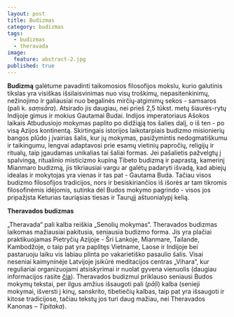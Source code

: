 ```yaml
---
layout: post
title: Budizmas
category: budizmas
tags:
  - budizmas
  - theravada
image:
  feature: abstract-2.jpg
published: true
---
```


**Budizmą** galėtume pavadinti taikomosios filosofijos mokslu, kurio galutinis tikslas yra visiškas išsilaisvinimas nuo visų troškimų, nepasitenkinimų, nežinojimo ir galiausiai nuo begalinės mirčių-atgimimų sekos - samsaros (pali k. *saṃsāra*). Atsirado jis daugiau, nei prieš 2,5 tūkst. metų šiaurės-rytų Indijoje gimus ir mokius Gautamai Budai. Indijos imperatoriaus Ašokos laikais Atbudusiojo mokymas paplito po didžiąją tos šalies dalį, o iš ten - po visą Azijos kontinentą. Skirtingais istorijos laikotarpiais budizmo misionierių bangos plūdo į įvairias šalis, kur jų mokymas, pasižymintis nedogmatiškumu ir taikingumu, lengvai adaptavosi prie esamų vietinių papročių, religijų ir ritualų, taip įgaudamas unikalias tai šaliai formas. Jei pašalietis pažvelgtų į spalvingą, ritualinio misticizmo kupiną Tibeto budizmą ir paprastą, kamerinį Mianmaro budizmą, jis tikriausiai vargu ar galėtų padaryti išvadą, kad abiejų idealas ir mokytojas yra vienas ir tas pat - Gautama Buda. Tačiau visos budizmo filosofijos tradicijos, nors ir besiskiriančios iš išorės ar tam tikromis filosofinėmis idėjomis, sutinka dėl Budos mokymo pagrindo - visos jos pripažįsta Keturias tauriąsias tiesas ir Taurųjį aštuonialypį kelią.

**Theravados budizmas**

„Theravada“ pali kalba reiškia „Senolių mokymas“. Theravados budizmas laikomas mažiausiai pakitusia, seniausia budizmo forma. Jis yra plačiai praktikuojamas Pietryčių Azijoje -  Šri Lankoje, Mianmare, Tailande, Kambodžoje, o taip pat yra paplitęs Vietname, Laose ir Indijoje bei pastaruoju laiku vis labiau plinta po vakarietiško pasaulio šalis. Visai neseniai kaimyninėje Latvijoje įsikūrė meditacijos centras „Vihara“, kur reguliariai organizuojami atsiskyrimai ir nuolat gyvena vienuolis (daugiau informacijos rasite [čia](http://www.vihara.lv/)). Theravados budizmui priklauso seniausi Budos mokymų tekstai, per ilgus amžius išsaugoti pali (*pāḷi*) kalba (senieji mokymai, išversti į kinų, sanskrito, tibetiečių kalbas, taip pat yra išsaugoti ir kitose tradicijose, tačiau tekstų jos turi daug mažiau, nei Theravados Kanonas – *Tipitaka*).

